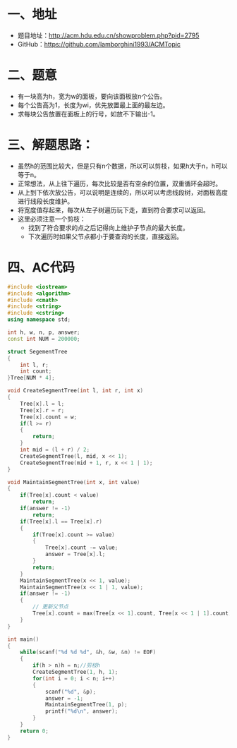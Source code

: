 # 一、地址

- 题目地址：http://acm.hdu.edu.cn/showproblem.php?pid=2795
- GitHub：https://github.com/lamborghini1993/ACMTopic

# 二、题意

- 有一块高为h，宽为w的面板，要向该面板放n个公告。
- 每个公告高为1，长度为wi，优先放置最上面的最左边。
- 求每块公告放置在面板上的行号，如放不下输出-1。

# 三、解题思路：

- 虽然h的范围比较大，但是只有n个数据，所以可以剪枝，如果h大于n，h可以等于n。
- 正常想法，从上往下遍历，每次比较是否有空余的位置，双重循环会超时。
- 从上到下依次放公告，可以说明是连续的，所以可以考虑线段树，对面板高度进行线段长度维护。
- 将宽度值存起来，每次从左子树遍历玩下走，直到符合要求可以返回。
- 这里必须注意一个剪枝：
  - 找到了符合要求的点之后记得向上维护子节点的最大长度。
  - 下次遍历时如果父节点都小于要查询的长度，直接返回。

# 四、AC代码

```c++
#include <iostream>
#include <algorithm>
#include <cmath>
#include <string>
#include <cstring>
using namespace std;

int h, w, n, p, answer;
const int NUM = 200000;

struct SegementTree
{
    int l, r;
    int count;
}Tree[NUM * 4];

void CreateSegmentTree(int l, int r, int x)
{
    Tree[x].l = l;
    Tree[x].r = r;
    Tree[x].count = w;
    if(l >= r)
    {
        return;
    }
    int mid = (l + r) / 2;
    CreateSegmentTree(l, mid, x << 1);
    CreateSegmentTree(mid + 1, r, x << 1 | 1);
}

void MaintainSegmentTree(int x, int value)
{
    if(Tree[x].count < value)
        return;
    if(answer != -1)
        return;
    if(Tree[x].l == Tree[x].r)
    {
        if(Tree[x].count >= value)
        {
            Tree[x].count -= value;
            answer = Tree[x].l;
        }
        return;
    }
    MaintainSegmentTree(x << 1, value);
    MaintainSegmentTree(x << 1 | 1, value);
    if(answer != -1)
    {
        // 更新父节点
        Tree[x].count = max(Tree[x << 1].count, Tree[x << 1 | 1].count);
    }
}

int main()
{
    while(scanf("%d %d %d", &h, &w, &n) != EOF)
    {
        if(h > n)h = n;//剪枝h
        CreateSegmentTree(1, h, 1);
        for(int i = 0; i < n; i++)
        {
            scanf("%d", &p);
            answer = -1;
            MaintainSegmentTree(1, p);
            printf("%d\n", answer);
        }
    }
    return 0;
}

```

